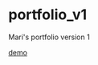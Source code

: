 # portfolio_v1

Mari's portfolio version 1

[demo](https://marisumidamiyashiro.github.io/portfolio_v1/)
